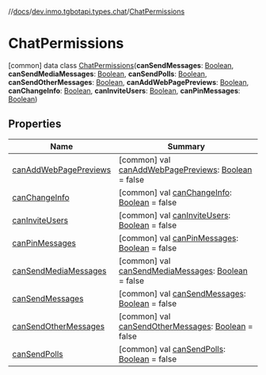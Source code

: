 //[docs](../../../index.md)/[dev.inmo.tgbotapi.types.chat](../index.md)/[ChatPermissions](index.md)



# ChatPermissions  
 [common] data class [ChatPermissions](index.md)(**canSendMessages**: [Boolean](https://kotlinlang.org/api/latest/jvm/stdlib/kotlin/-boolean/index.html), **canSendMediaMessages**: [Boolean](https://kotlinlang.org/api/latest/jvm/stdlib/kotlin/-boolean/index.html), **canSendPolls**: [Boolean](https://kotlinlang.org/api/latest/jvm/stdlib/kotlin/-boolean/index.html), **canSendOtherMessages**: [Boolean](https://kotlinlang.org/api/latest/jvm/stdlib/kotlin/-boolean/index.html), **canAddWebPagePreviews**: [Boolean](https://kotlinlang.org/api/latest/jvm/stdlib/kotlin/-boolean/index.html), **canChangeInfo**: [Boolean](https://kotlinlang.org/api/latest/jvm/stdlib/kotlin/-boolean/index.html), **canInviteUsers**: [Boolean](https://kotlinlang.org/api/latest/jvm/stdlib/kotlin/-boolean/index.html), **canPinMessages**: [Boolean](https://kotlinlang.org/api/latest/jvm/stdlib/kotlin/-boolean/index.html))   


## Properties  
  
|  Name |  Summary | 
|---|---|
| <a name="dev.inmo.tgbotapi.types.chat/ChatPermissions/canAddWebPagePreviews/#/PointingToDeclaration/"></a>[canAddWebPagePreviews](can-add-web-page-previews.md)| <a name="dev.inmo.tgbotapi.types.chat/ChatPermissions/canAddWebPagePreviews/#/PointingToDeclaration/"></a> [common] val [canAddWebPagePreviews](can-add-web-page-previews.md): [Boolean](https://kotlinlang.org/api/latest/jvm/stdlib/kotlin/-boolean/index.html) = false   <br>|
| <a name="dev.inmo.tgbotapi.types.chat/ChatPermissions/canChangeInfo/#/PointingToDeclaration/"></a>[canChangeInfo](can-change-info.md)| <a name="dev.inmo.tgbotapi.types.chat/ChatPermissions/canChangeInfo/#/PointingToDeclaration/"></a> [common] val [canChangeInfo](can-change-info.md): [Boolean](https://kotlinlang.org/api/latest/jvm/stdlib/kotlin/-boolean/index.html) = false   <br>|
| <a name="dev.inmo.tgbotapi.types.chat/ChatPermissions/canInviteUsers/#/PointingToDeclaration/"></a>[canInviteUsers](can-invite-users.md)| <a name="dev.inmo.tgbotapi.types.chat/ChatPermissions/canInviteUsers/#/PointingToDeclaration/"></a> [common] val [canInviteUsers](can-invite-users.md): [Boolean](https://kotlinlang.org/api/latest/jvm/stdlib/kotlin/-boolean/index.html) = false   <br>|
| <a name="dev.inmo.tgbotapi.types.chat/ChatPermissions/canPinMessages/#/PointingToDeclaration/"></a>[canPinMessages](can-pin-messages.md)| <a name="dev.inmo.tgbotapi.types.chat/ChatPermissions/canPinMessages/#/PointingToDeclaration/"></a> [common] val [canPinMessages](can-pin-messages.md): [Boolean](https://kotlinlang.org/api/latest/jvm/stdlib/kotlin/-boolean/index.html) = false   <br>|
| <a name="dev.inmo.tgbotapi.types.chat/ChatPermissions/canSendMediaMessages/#/PointingToDeclaration/"></a>[canSendMediaMessages](can-send-media-messages.md)| <a name="dev.inmo.tgbotapi.types.chat/ChatPermissions/canSendMediaMessages/#/PointingToDeclaration/"></a> [common] val [canSendMediaMessages](can-send-media-messages.md): [Boolean](https://kotlinlang.org/api/latest/jvm/stdlib/kotlin/-boolean/index.html) = false   <br>|
| <a name="dev.inmo.tgbotapi.types.chat/ChatPermissions/canSendMessages/#/PointingToDeclaration/"></a>[canSendMessages](can-send-messages.md)| <a name="dev.inmo.tgbotapi.types.chat/ChatPermissions/canSendMessages/#/PointingToDeclaration/"></a> [common] val [canSendMessages](can-send-messages.md): [Boolean](https://kotlinlang.org/api/latest/jvm/stdlib/kotlin/-boolean/index.html) = false   <br>|
| <a name="dev.inmo.tgbotapi.types.chat/ChatPermissions/canSendOtherMessages/#/PointingToDeclaration/"></a>[canSendOtherMessages](can-send-other-messages.md)| <a name="dev.inmo.tgbotapi.types.chat/ChatPermissions/canSendOtherMessages/#/PointingToDeclaration/"></a> [common] val [canSendOtherMessages](can-send-other-messages.md): [Boolean](https://kotlinlang.org/api/latest/jvm/stdlib/kotlin/-boolean/index.html) = false   <br>|
| <a name="dev.inmo.tgbotapi.types.chat/ChatPermissions/canSendPolls/#/PointingToDeclaration/"></a>[canSendPolls](can-send-polls.md)| <a name="dev.inmo.tgbotapi.types.chat/ChatPermissions/canSendPolls/#/PointingToDeclaration/"></a> [common] val [canSendPolls](can-send-polls.md): [Boolean](https://kotlinlang.org/api/latest/jvm/stdlib/kotlin/-boolean/index.html) = false   <br>|

